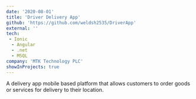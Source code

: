 ```yaml
---
date: '2020-08-01'
title: 'Driver Delivery App'
github: 'https://github.com/weldsh2535/DriverApp'
external: ''
tech:
 - Ionic
  - Angular
  - .net 
  - MSQL
company: 'MTK Technology PLC'
showInProjects: true
---
```


A delivery app mobile based platform that allows customers to order goods or services for delivery to their location.

